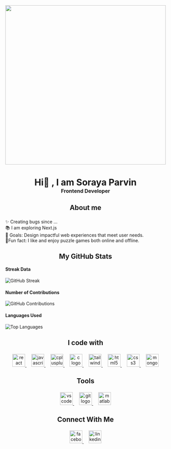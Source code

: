 <div align="center" style="width: 100%; overflow: hidden;">
  <img src="https://raw.githubusercontent.com/Soraiya11-7/Soraiya11-7/main/bannerImg1.png"
       style="width: 100%; height: 500px; object-fit: cover;" />
</div>


###

<div align="center">
  <h1>Hi👋 , I am Soraya Parvin<br /><span style="font-size: 16px;">Frontend Developer</span></h1>
</div>



<h2 align="center">About me</h2>

###

<p align="left">✨ Creating bugs since ...<br>📚 I  am exploring Next.js<br>🎯 Goals: Design impactful web experiences that meet user needs.<br>🎲Fun fact: I like and enjoy puzzle games both online and offline.</p>

###

<h2 align="center">My GitHub Stats</h2>

#### Streak Data

![GitHub Streak](https://nirzak-streak-stats.vercel.app?user=Soraiya11-7&theme=github-dark)

#### Number of Contributions
![GitHub Contributions](https://github-readme-stats.vercel.app/api?username=Soraiya11-7&show_icons=true&count_private=true&theme=dark)

#### Languages Used
![Top Languages](https://github-readme-stats.vercel.app/api/top-langs/?username=Soraiya11-7&layout=compact&theme=dark)

<h2 align="center">I code with</h2>

###

<div align="center">
<a href="https://reactjs.org/" target="_blank">
  <img src="https://cdn.jsdelivr.net/gh/devicons/devicon/icons/react/react-original.svg" height="40" alt="react logo" />
</a>
<img width="12" />


<a href="https://developer.mozilla.org/en-US/docs/Web/JavaScript" target="_blank">
  <img src="https://skillicons.dev/icons?i=js" height="40" alt="javascript logo" />
</a>
<img width="12" />

<a href="https://en.cppreference.com/w/" target="_blank">
  <img src="https://cdn.jsdelivr.net/gh/devicons/devicon/icons/cplusplus/cplusplus-original.svg" height="40" alt="cplusplus logo" />
</a>
<img width="12" />

<a href="https://en.wikipedia.org/wiki/C_(programming_language)" target="_blank">
  <img src="https://cdn.jsdelivr.net/gh/devicons/devicon/icons/c/c-original.svg" height="40" alt="c logo" />
</a>
<img width="12" />

<a href="https://tailwindcss.com/" target="_blank">
  <img src="https://skillicons.dev/icons?i=tailwind" height="40" alt="tailwindcss logo" />
</a>
<img width="12" />

<a href="https://developer.mozilla.org/en-US/docs/Web/HTML" target="_blank">
  <img src="https://cdn.jsdelivr.net/gh/devicons/devicon/icons/html5/html5-original.svg" height="40" alt="html5 logo" />
</a>
<img width="12" />

<a href="https://developer.mozilla.org/en-US/docs/Web/CSS" target="_blank">
  <img src="https://cdn.jsdelivr.net/gh/devicons/devicon/icons/css3/css3-original.svg" height="40" alt="css3 logo" />
</a>
<img width="12" />

<a href="https://www.mongodb.com/" target="_blank">
  <img src="https://skillicons.dev/icons?i=mongodb" height="40" alt="mongodb logo" />
</a>

</div>

###

<h2 align="center">Tools</h2>

###

<div align="center">
<a href="https://code.visualstudio.com/" target="_blank">
  <img src="https://cdn.jsdelivr.net/gh/devicons/devicon/icons/vscode/vscode-original.svg" height="40" alt="vscode logo" />
</a>
<img width="12" />

<a href="https://git-scm.com/" target="_blank">
  <img src="https://cdn.jsdelivr.net/gh/devicons/devicon/icons/git/git-original.svg" height="40" alt="git logo" />
</a>
<img width="12" />

<a href="https://www.mathworks.com/products/matlab.html" target="_blank">
  <img src="https://cdn.jsdelivr.net/gh/devicons/devicon/icons/matlab/matlab-original.svg" height="40" alt="matlab logo" />
</a>

</div>

###

<h2 align="center">Connect With Me</h2>

###

<div align="center">
<a href="https://www.facebook.com" target="_blank">
  <img src="https://img.shields.io/badge/Facebook-1877F2?logo=facebook&logoColor=white&style=for-the-badge" height="40" alt="facebook logo" />
</a>
<img width="12" />

<a href="https://www.linkedin.com" target="_blank">
  <img src="https://img.shields.io/badge/LinkedIn-0A66C2?logo=linkedin&logoColor=white&style=for-the-badge" height="40" alt="linkedin logo" />
</a>

</div>

###















<!--
**Soraiya11-7/Soraiya11-7** is a ✨ _special_ ✨ repository because its `README.md` (this file) appears on your GitHub profile.

Here are some ideas to get you started:

- 🔭 I’m currently working on ...
- 🌱 I’m currently learning ...
- 👯 I’m looking to collaborate on ...
- 🤔 I’m looking for help with ...
- 💬 Ask me about ...
- 📫 How to reach me: ...
- 😄 Pronouns: ...
- ⚡ Fun fact: ...
-->
